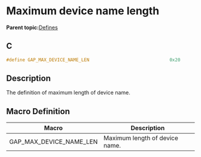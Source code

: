 # Maximum device name length

**Parent topic:**[Defines](GUID-9781CD29-3C4B-41EE-8F98-355D2AA99482.md)

## C

```c
#define GAP_MAX_DEVICE_NAME_LEN                              0x20
```

## Description

The definition of maximum length of device name.

## Macro Definition

|Macro|Description|
|-----|-----------|
|GAP\_MAX\_DEVICE\_NAME\_LEN|Maximum length of device name.|

